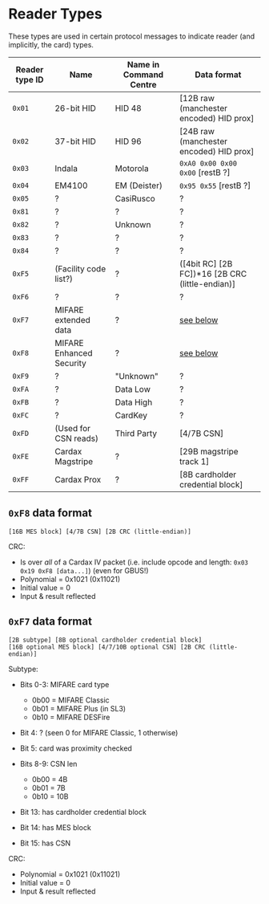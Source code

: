 # Reader Types

These types are used in certain protocol messages to indicate reader (and implicitly, the card) types.

| Reader type ID | Name | Name in Command Centre | Data format |
|----------------|------|------------------------|-------------|
| `0x01` | 26-bit HID | HID 48 | [12B raw (manchester encoded) HID prox] |
| `0x02` | 37-bit HID | HID 96 | [24B raw (manchester encoded) HID prox] |
| `0x03` | Indala | Motorola  | `0xA0 0x00 0x00 0x00` [restB ?] |
| `0x04` | EM4100 | EM (Deister) | `0x95 0x55` [restB ?] |
| `0x05` | ? | CasiRusco | ? |
| `0x81` | ? | ? | ? | ? |
| `0x82` | ? | Unknown | ? |
| `0x83` | ? | ? | ? | ? |
| `0x84` | ? | ? | ? | ? |
| `0xF5` | (Facility code list?) | ? | ([4bit RC] [2B FC])*16 [2B CRC (little-endian)] |
| `0xF6` | ? | ? | ? | ? |
| `0xF7` | MIFARE extended data | ? | [see below](#0xF7-data-format) |
| `0xF8` | MIFARE Enhanced Security | ? | [see below](#0xF8-data-format) |
| `0xF9` | ? | "Unknown" | ? |
| `0xFA` | ? | Data Low | ? |
| `0xFB` | ? | Data High | ? |
| `0xFC` | ? | CardKey | ? |
| `0xFD` | (Used for CSN reads) | Third Party | [4/7B CSN] |
| `0xFE` | Cardax Magstripe | ? | [29B magstripe track 1] |
| `0xFF` | Cardax Prox | ? | [8B cardholder credential block] |


## `0xF8` data format

```
[16B MES block] [4/7B CSN] [2B CRC (little-endian)]
```

CRC:

* Is over *all* of a Cardax IV packet (i.e. include opcode and length: `0x03 0x19 0xF8 [data...]`) (even for GBUS!)
* Polynomial = 0x1021 (0x11021)
* Initial value = 0
* Input & result reflected


## `0xF7` data format

```
[2B subtype] [8B optional cardholder credential block]
[16B optional MES block] [4/7/10B optional CSN] [2B CRC (little-endian)]
```

Subtype:

* Bits 0-3: MIFARE card type
  - 0b00 = MIFARE Classic
  - 0b01 = MIFARE Plus (in SL3)
  - 0b10 = MIFARE DESFire

* Bit 4: ? (seen 0 for MIFARE Classic, 1 otherwise)

* Bit 5: card was proximity checked

* Bits 8-9: CSN len
  - 0b00 = 4B
  - 0b01 = 7B
  - 0b10 = 10B

* Bit 13: has cardholder credential block

* Bit 14: has MES block

* Bit 15: has CSN

CRC:

* Polynomial = 0x1021 (0x11021)
* Initial value = 0
* Input & result reflected
